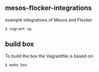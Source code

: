 ## mesos-flocker-integrations

example integrations of Mesos and Flocker

```bash
$ vagrant up
```

## build box

To build the box the Vagrantfile is based on:

```
$ make box
```